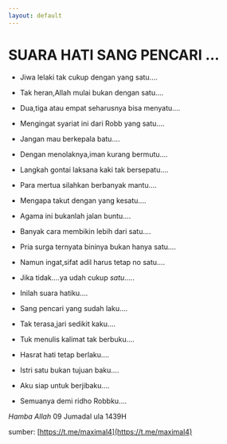 ```yaml
---
layout: default
---
```



# SUARA HATI SANG PENCARI ...


-    Jiwa lelaki tak cukup dengan yang satu....
-    Tak heran,Allah mulai bukan dengan satu....
-    Dua,tiga atau empat seharusnya bisa menyatu....
-    Mengingat syariat ini dari Robb yang satu....
-    Jangan mau berkepala batu....
-    Dengan menolaknya,iman kurang bermutu....
-    Langkah gontai laksana kaki tak bersepatu....
-    Para mertua silahkan berbanyak mantu....
-    Mengapa takut dengan yang kesatu....
-    Agama ini bukanlah jalan buntu....
-    Banyak cara membikin lebih dari satu....
-    Pria surga ternyata bininya bukan hanya satu....
-    Namun ingat,sifat adil harus tetap no satu....
    
-    Jika tidak....ya udah cukup *satu*.....
    
-    Inilah suara hatiku....
-    Sang pencari yang sudah laku....
-    Tak terasa,jari sedikit kaku....
-    Tuk menulis kalimat tak berbuku....
-    Hasrat hati tetap berlaku....
-    Istri satu bukan tujuan baku....
-    Aku siap untuk berjibaku....
-    Semuanya demi ridho Robbku....
    
    
_Hamba Allah_
09 Jumadal ula 1439H

sumber: [https://t.me/maximal4](https://t.me/maximal4)
